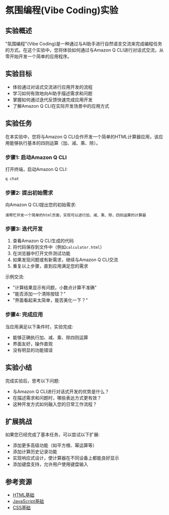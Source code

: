 # 氛围编程(Vibe Coding)实验

## 实验概述

"氛围编程"(Vibe Coding)是一种通过与AI助手进行自然语言交流来完成编程任务的方式。在这个实验中，您将体验如何通过与Amazon Q CLI进行对话式交流，从零开始开发一个简单的应用程序。

## 实验目标

- 体验通过对话式交流进行应用开发的流程
- 学习如何有效地向AI助手描述需求和问题
- 掌握如何通过迭代反馈快速完成应用开发
- 了解Amazon Q CLI在实际开发场景中的应用方式

## 实验任务

在本实验中，您将与Amazon Q CLI合作开发一个简单的HTML计算器应用，该应用能够执行基本的四则运算（加、减、乘、除）。

### 步骤1: 启动Amazon Q CLI

打开终端，启动Amazon Q CLI:

```bash
q chat
```

### 步骤2: 提出初始需求

向Amazon Q CLI提出您的初始需求:

```
请帮忙开发一个简单的html页面，实现可以进行加、减、乘、除，四则运算的计算器
```

### 步骤3: 迭代开发

1. 查看Amazon Q CLI生成的代码
2. 将代码保存到文件中（例如`calculator.html`）
3. 在浏览器中打开文件测试功能
4. 如果发现问题或有新需求，继续与Amazon Q CLI交流
5. 重复以上步骤，直到应用满足您的需求

示例交流:
- "计算结果显示有问题，小数点计算不准确"
- "能否添加一个清除按钮？"
- "界面看起来太简单，能否美化一下？"

### 步骤4: 完成应用

当应用满足以下条件时，实验完成:
- 能够正确执行加、减、乘、除四则运算
- 界面友好，操作直观
- 没有明显的功能错误

## 实验小结

完成实验后，思考以下问题:
- 与Amazon Q CLI进行对话式开发的优势是什么？
- 在描述需求和问题时，哪些表达方式更有效？
- 这种开发方式如何融入您的日常工作流程？

## 扩展挑战

如果您已经完成了基本任务，可以尝试以下扩展:
- 添加更多高级功能（如平方根、幂运算等）
- 添加计算历史记录功能
- 实现响应式设计，使计算器在不同设备上都能良好显示
- 添加键盘支持，允许用户使用键盘输入

## 参考资源

- [HTML基础](https://developer.mozilla.org/zh-CN/docs/Learn/HTML/Introduction_to_HTML)
- [JavaScript基础](https://developer.mozilla.org/zh-CN/docs/Learn/JavaScript/First_steps)
- [CSS基础](https://developer.mozilla.org/zh-CN/docs/Learn/CSS/First_steps)
